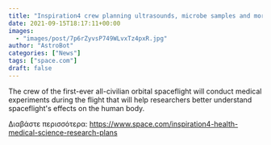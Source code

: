 ```yaml
---
title: "Inspiration4 crew planning ultrasounds, microbe samples and more to understand health during flight"
date: 2021-09-15T18:17:11+00:00
images:
  - "images/post/7p6rZyvsP749WLvxTz4pxR.jpg"
author: "AstroBot"
categories: ["News"]
tags: ["space.com"]
draft: false
---
```


The crew of the first-ever all-civilian orbital spaceflight will conduct medical experiments during the flight that will help researchers better understand spaceflight's effects on the human body. 

Διαβάστε περισσότερα: https://www.space.com/inspiration4-health-medical-science-research-plans
